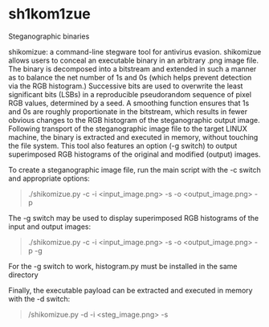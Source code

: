 # sh1kom1zue
Steganographic binaries

shikomizue: a command-line stegware tool for antivirus evasion. shikomizue allows users to conceal an executable binary in an arbitrary .png image file. The binary is decomposed into a bitstream and extended in such a manner as to balance the net number of 1s and 0s (which helps prevent detection via the RGB histogram.) Successive bits are used to overwrite the least significant bits (LSBs) in a reproducible pseudorandom sequence of pixel RGB values, determined by a seed. A smoothing function ensures that 1s and 0s are roughly proportionate in the bitstream, which results in fewer obvious changes to the RGB histogram of the steganographic output image. Following transport of the steganographic image file to the target LINUX machine, the binary is extracted and executed in memory, without touching the file system. This tool also features an option (-g switch) to output superimposed RGB histograms of the original and modified (output) images.

To create a steganographic image file, run the main script with the -c switch and appropriate options:

>./shikomizue.py -c -i <input_image.png> -s <random seed> -o <output_image.png> -p <executable payload>


The -g switch may be used to display superimposed RGB histograms of the input and output images:
>./shikomizue.py -c -i <input_image.png> -s <random seed> -o <output_image.png> -p <executable payload> -g

For the -g switch to work, histogram.py must be installed in the same directory
  


Finally, the executable payload can be extracted and executed in memory with the -d switch:
>/shikomizue.py -d -i <steg_image.png> -s <random seed>
